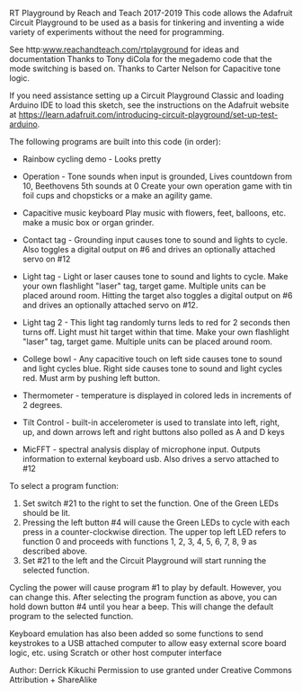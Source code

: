  RT Playground by Reach and Teach 2017-2019
 This code allows the Adafruit Circuit Playground to be used as a basis for 
 tinkering and inventing a wide variety of experiments without the need for programming.

 See http:www.reachandteach.com/rtplayground for ideas and documentation
 Thanks to Tony diCola for the megademo code that the mode switching is based on.
 Thanks to Carter Nelson for Capacitive tone logic.
 
 If you need assistance setting up a Circuit Playground Classic and loading Arduino IDE to load this sketch, see the
 instructions on the Adafruit website at https://learn.adafruit.com/introducing-circuit-playground/set-up-test-arduino.

 The following programs are built into this code (in order):
 - Rainbow cycling demo - Looks pretty
 - Operation - Tone sounds when input is grounded, Lives countdown from 10, Beethovens 5th sounds at 0
   Create your own operation game with tin foil cups and chopsticks or a make an agility game.

 - Capacitive music keyboard
   Play music with flowers, feet, balloons, etc. make a music box or organ grinder.

 - Contact tag - Grounding input causes tone to sound and lights to cycle. Also toggles a digital output on #6 and drives
   an optionally attached servo on #12

 - Light tag - Light or laser causes tone to sound and lights to cycle. 
   Make your own flashlight "laser" tag, target game. Multiple units can be placed around room. Hitting the target 
   also toggles a digital output on #6 and drives an optionally attached servo on #12.

 - Light tag 2 - This light tag randomly turns leds to red for 2 seconds then turns off.
   Light must hit target within that time. Make your own flashlight "laser" tag, 
   target game. Multiple units can be placed around room.

 - College bowl - Any capacitive touch on left side causes tone to sound and light cycles blue. 
   Right side causes tone to sound and light cycles red. Must arm by pushing left button.

 - Thermometer - temperature is displayed
   in colored leds in increments of 2 degrees. 

 - Tilt Control - built-in accelerometer is used to translate into left, right, up, and down arrows
   left and right buttons also polled as A and D keys

 - MicFFT - spectral analysis display of microphone input. Outputs information to external keyboard usb. Also drives
   a servo attached to #12

 To select a program function:
 1. Set switch #21 to the right to set the function. One of the Green LEDs should be lit.
 2. Pressing the left button #4 will cause the Green LEDs to cycle with each press in a 
    counter-clockwise direction. The upper top left LED refers to function 0 and proceeds with 
    functions 1, 2, 3, 4, 5, 6, 7, 8, 9 as described above.
 3. Set #21 to the left and the Circuit Playground will start running the selected function.
 
 Cycling the power will cause program #1 to play by default. However, you can change
 this. After selecting the program function as above, you can hold down button #4
 until you hear a beep. This will change the default program to the selected function.

 Keyboard emulation has also been added so some functions to send keystrokes to a USB attached computer
 to allow easy external score board logic, etc. using Scratch or other host computer interface

 Author: Derrick Kikuchi 
 Permission to use granted under Creative Commons Attribution + ShareAlike
